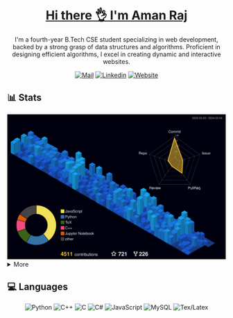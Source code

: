 <!-- ppizarror README file -->
<!-- icons: https://github.com/alexandresanlim/Badges4-README.md-Profile -->

<h1 align="center">
  <a href="https://ppizarror.com">Hi there 👌 I'm Aman Raj</a>
</h1>

<p align="center">
  I'm a fourth-year B.Tech CSE student specializing in web development, backed by a strong grasp of data structures and algorithms. Proficient in designing efficient algorithms, I excel in creating dynamic and interactive websites.
</p>

<p align="center">
  <a href="mailto:pablo@ppizarror.com"><img alt="Mail" src="https://img.shields.io/badge/Mail-D14836?style=for-the-badge&logo=gmail&logoColor=white" /></a>
  <a href="https://www.linkedin.com/in/ppizarror"><img alt="Linkedin" src="https://img.shields.io/badge/LinkedIn-0077B5?style=for-the-badge&logo=linkedin&logoColor=white" /></a>
  <a href="https://ppizarror.com"><img alt="Website" src="https://img.shields.io/badge/Website-4F0599?style=for-the-badge&logo=Internet%20Explorer&logoColor=white" /></a>
</p>



## 📊 Stats

<!-- 3D contribs -->
<picture>
  <source media="(prefers-color-scheme: light)" srcset="./profile-3d-contrib/profile-green.svg">
  <img src="./profile-3d-contrib/profile-custom-en.svg">
</picture>

<details>
  <summary>More</summary>
  <br />

  <!-- https://github.com/anuraghazra/github-readme-stats -->
  <p align="left">
    <a href="https://ppizarror.com">
      <img src="https://github-readme-stats-git-masterrstaa-rickstaa.vercel.app/api/top-langs/?username=ppizarror&layout=compact&text_color=718096&bg_color=ffffff00&hide_title=false&include_all_commits=true&count_private=true&hide_border=true&hide=roff&&langs_count=10" />
    </a>
  </p>
  
  <a href="https://ppizarror.com" alt="Wakatime">
    <img src="https://github-readme-stats.vercel.app/api/wakatime?username=ppizarror&show_icons=true&icon_color=805AD5&text_color=718096&bg_color=ffffff00&hide_title=false&include_all_commits=true&count_private=true&hide_border=true&layout=compact" />
  </a>
</details>

## 💻 Languages

<p align="center">
  <img alt="Python" src="https://img.shields.io/badge/Python-14354C?style=for-the-badge&logo=python&logoColor=white" />
  <img alt="C++" src="https://img.shields.io/badge/C%2B%2B-00599C?style=for-the-badge&logo=c%2B%2B&logoColor=white" />
  <img alt="C" src="https://img.shields.io/badge/C-00599C?style=for-the-badge&logo=c&logoColor=white" />
  <img alt="C#" src="https://img.shields.io/badge/c%23-%23239120.svg?style=for-the-badge&logo=c-sharp&logoColor=white" />
  <img alt="JavaScript" src="https://img.shields.io/badge/JavaScript-323330?style=for-the-badge&logo=javascript&logoColor=F7DF1E" />
  <img alt="MySQL" src="https://img.shields.io/badge/MySQL-00000F?style=for-the-badge&logo=mysql&logoColor=white" />
  <img alt="Tex/Latex" src="https://img.shields.io/badge/Latex-092E20?style=for-the-badge&logo=latex&logoColor=white" />
</p>
